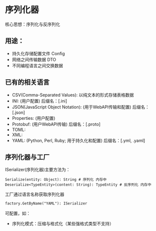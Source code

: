 # 序列化器

核心思想：序列化与反序列化

## 用途：
- 持久化存储配置文件 Config
- 网络之间传输数据 DTO
- 不同编程语言之间交换数据

## 已有的相关语言

- CSV(Comma-Separated Values): 以纯文本的形式存储表格数据
- INI: (用户配置) 后缀名：[.ini]
- JSON(JavaScript Object Notation): (用于WebAPI传输和配置) 后缀名：[.json]
- Properties: (用户配置)
- Protobuf: (用户WebAPI传输) 后缀名：[.proto]
- TOML:
- XML:
- YAML: (Python, Perl, Ruby; 用于持久化和配置) 后缀名：[.yml, .yaml]

## 序列化器与工厂

ISerializer(序列化器)主要方法为：
```
Serialize(entity: Object): String # 序列化 内存中
Deserialize<TypeEntity>(content: String): TypeEntity # 反序列化 内存中
```
工厂通过语言名称获取序列化器
```txt
factory.GetByName("YAML"): ISerializer
```
可配置，如：
- 序列化模式：压缩与格式化（某些强格式类型不支持）
